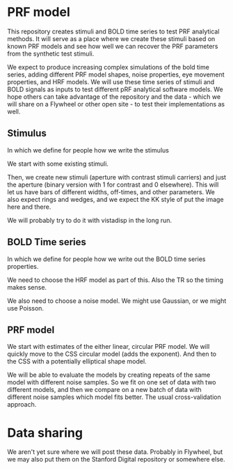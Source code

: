 # PRF model
This repository creates stimuli and BOLD time series to test PRF analytical methods.  It will serve as a place where we create these stimuli based on known PRF models and see how well we can recover the PRF parameters from the synthetic test stimuli.

We expect to produce increasing complex simulations of the bold time series, adding different PRF model shapes, noise properties, eye movement properties, and HRF models.  We will use these time series of stimuli and BOLD signals as inputs to test different pRF analytical software models.  We hope others can take advantage of the repository and the data - which we will share on a Flywheel or other open site - to test their implementations as well.  

## Stimulus

In which we define for people how we write the stimulus

We start with some existing stimuli.

Then, we create new stimuli (aperture with contrast stimuli carriers) and just the aperture (binary version with 1 for contrast and 0 elsewhere). This will let us have bars of different widths, off-times, and other parameters. We also expect rings and wedges, and we expect the KK style of put the image here and there.

We will probably try to do it with vistadisp in the long run.

## BOLD Time series

In which we define for people how we write out the BOLD time series properties.

We need to choose the HRF model as part of this.  Also the TR so the timing makes sense.

We also need to choose a noise model.  We might use Gaussian, or we might use Poisson.

## PRF model

We start with estimates of the either linear, circular PRF model.  We will quickly move to the CSS circular model (adds the exponent).  And then to the CSS with a potentially elliptical shape model.

We will be able to evaluate the models by creating repeats of the same model with different noise samples.  So we fit on one set of data with two different models, and then we compare on a new batch of data with different noise samples which model fits better.  The usual cross-validation approach.

# Data sharing

We aren't yet sure where we will post these data.  Probably in Flywheel, but we may also put them on the Stanford Digital repository or somewhere else.
